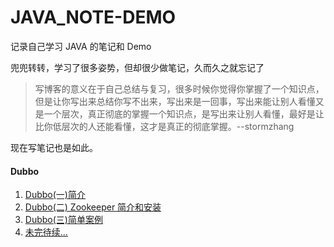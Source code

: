 # JAVA_NOTE-DEMO
记录自己学习 JAVA 的笔记和 Demo 

兜兜转转，学习了很多姿势，但却很少做笔记，久而久之就忘记了

> 写博客的意义在于自己总结与复习，很多时候你觉得你掌握了一个知识点，但是让你写出来总结你写不出来，写出来是一回事，写出来能让别人看懂又是一个层次，真正彻底的掌握一个知识点，是写出来让别人看懂，最好是让比你低层次的人还能看懂，这才是真正的彻底掌握。--stormzhang

现在写笔记也是如此。



#### Dubbo

1. [Dubbo(一)简介](http://wuvole.com/blog/articles/90.html)
2. [Dubbo(二) Zookeeper 简介和安装](http://wuvole.com/blog/articles/91.html)
3. [Dubbo(三)简单案例](http://wuvole.com/blog/articles/92.html)
4. [未完待续...]()